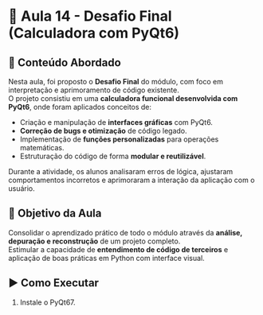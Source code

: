 # 📘 Aula 14 - Desafio Final (Calculadora com PyQt6)

## 📌 Conteúdo Abordado
Nesta aula, foi proposto o **Desafio Final** do módulo, com foco em interpretação e aprimoramento de código existente.  
O projeto consistiu em uma **calculadora funcional desenvolvida com PyQt6**, onde foram aplicados conceitos de:

- Criação e manipulação de **interfaces gráficas** com PyQt6.  
- **Correção de bugs e otimização** de código legado.  
- Implementação de **funções personalizadas** para operações matemáticas.  
- Estruturação do código de forma **modular e reutilizável**.

Durante a atividade, os alunos analisaram erros de lógica, ajustaram comportamentos incorretos e aprimoraram a interação da aplicação com o usuário.

## 🧠 Objetivo da Aula
Consolidar o aprendizado prático de todo o módulo através da **análise, depuração e reconstrução** de um projeto completo.  
Estimular a capacidade de **entendimento de código de terceiros** e aplicação de boas práticas em Python com interface visual.

## ▶️ Como Executar
1. Instale o PyQt67.
